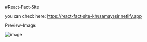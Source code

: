 #React-Fact-Site

you can check here: https://react-fact-site-khusamayasir.netlify.app

Preview-Image:

![image](https://user-images.githubusercontent.com/66178232/164970519-a3b4feb1-db8c-403e-9f16-4f314dc55a2a.png)

